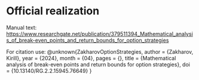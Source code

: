 # Official realization
Manual text: https://www.researchgate.net/publication/379511394_Mathematical_analysis_of_break-even_points_and_return_bounds_for_option_strategies

For citation use:
@unknown{ZakharovOptionStrategies,
author = {Zakharov, Kirill},
year = {2024},
month = {04},
pages = {},
title = {Mathematical analysis of break-even points and return bounds for option strategies},
doi = {10.13140/RG.2.2.15945.76649}
}
